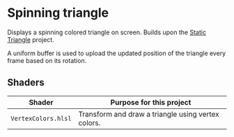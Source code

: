 # Spinning triangle

Displays a spinning colored triangle on screen. Builds upon the [Static Triangle](../01_triangle/README.md) project.

A uniform buffer is used to upload the updated position of the triangle every frame based on its rotation.

## Shaders

Shader              | Purpose for this project
------------------- | --------------------------------------------------
`VertexColors.hlsl` | Transform and draw a triangle using vertex colors.
